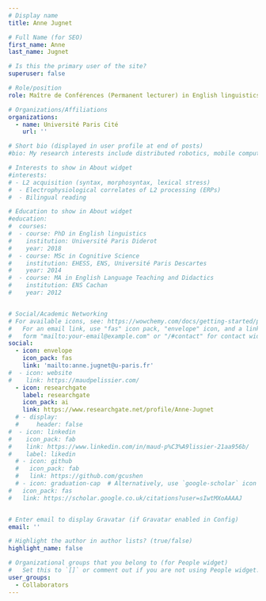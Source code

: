 ```yaml
---
# Display name
title: Anne Jugnet

# Full Name (for SEO)
first_name: Anne
last_name: Jugnet

# Is this the primary user of the site?
superuser: false

# Role/position
role: Maître de Conférences (Permanent lecturer) in English linguistics

# Organizations/Affiliations
organizations:
  - name: Université Paris Cité
    url: ''

# Short bio (displayed in user profile at end of posts)
#bio: My research interests include distributed robotics, mobile computing and programmable matter.

# Interests to show in About widget
#interests:
# - L2 acquisition (syntax, morphosyntax, lexical stress)
#  - Electrophysiological correlates of L2 processing (ERPs)
#  - Bilingual reading

# Education to show in About widget
#education:
#  courses:
#  - course: PhD in English linguistics
#    institution: Université Paris Diderot
#    year: 2018
#  - course: MSc in Cognitive Science
#    institution: EHESS, ENS, Université Paris Descartes
#    year: 2014
#  - course: MA in English Language Teaching and Didactics
#    institution: ENS Cachan
#    year: 2012


# Social/Academic Networking
# For available icons, see: https://wowchemy.com/docs/getting-started/page-builder/#icons
#   For an email link, use "fas" icon pack, "envelope" icon, and a link in the
#   form "mailto:your-email@example.com" or "/#contact" for contact widget.
social:
  - icon: envelope
    icon_pack: fas
    link: 'mailto:anne.jugnet@u-paris.fr'
#  - icon: website
#    link: https://maudpelissier.com/
  - icon: researchgate
    label: researchgate
    icon_pack: ai
    link: https://www.researchgate.net/profile/Anne-Jugnet
  # - display:
  #     header: false
#  - icon: linkedin
#    icon_pack: fab
#    link: https://www.linkedin.com/in/maud-p%C3%A9lissier-21aa956b/
#    label: likedin
  # - icon: github
  #   icon_pack: fab
  #   link: https://github.com/gcushen
  # - icon: graduation-cap  # Alternatively, use `google-scholar` icon from `ai` icon pack
#   icon_pack: fas
#   link: https://scholar.google.co.uk/citations?user=sIwtMXoAAAAJ


# Enter email to display Gravatar (if Gravatar enabled in Config)
email: ''

# Highlight the author in author lists? (true/false)
highlight_name: false

# Organizational groups that you belong to (for People widget)
#   Set this to `[]` or comment out if you are not using People widget.
user_groups:
  - Collaborators
---
```


